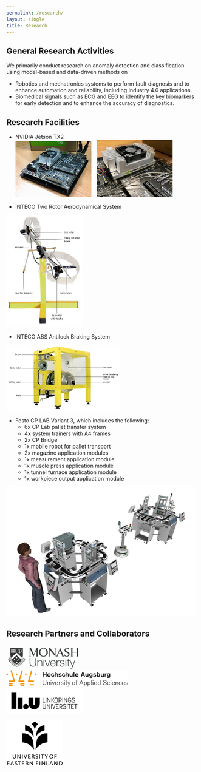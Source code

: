 ```yaml
---
permalink: /research/
layout: single
title: Research 
---
```


## General Research Activities ##
We primarily conduct research on anomaly detection and classification using model-based and data-driven methods on 
* Robotics and mechatronics systems to perform fault diagnosis and to enhance automation and reliability, including Industry 4.0 applications.
* Biomedical signals such as ECG and EEG to identify the key biomarkers for early detection and to enhance the accuracy of diagnostics.


## Research Facilities ##
* NVIDIA Jetson TX2  
<img src="/assets/Figures/Jetson.jpg" width="200">&emsp;<img src="/assets/Figures/Jetson2.jpg" width="200">

* INTECO Two Rotor Aerodynamical System  
<img src="/assets/Figures/Aero.png" width="200">

* INTECO ABS Antilock Braking System  
<img src="/assets/Figures/ABS.png" width="300">

* Festo CP LAB Variant 3, which includes the following:
  * 6x CP Lab pallet transfer system
  * 4x system trainers with A4 frames
  * 2x CP Bridge
  * 1x mobile robot for pallet transport
  * 2x magazine application modules
  * 1x measurement application module
  * 1x muscle press application module
  * 1x tunnel furnace application module
  * 1x workpiece output application module  
<img src="/assets/Figures/Festo.png" width="500">


## Research Partners and Collaborators ##

<img src="/assets/Figures/Monash.png" width="200">&emsp;&emsp; 
<img src="/assets/Figures/UAS.png" width="320">&emsp;&emsp; 
<img src="/assets/Figures/LiU.png" width="200">&emsp;&emsp;  

<img src="/assets/Figures/UEF.jpg" width="150">&emsp;&emsp; 

 
